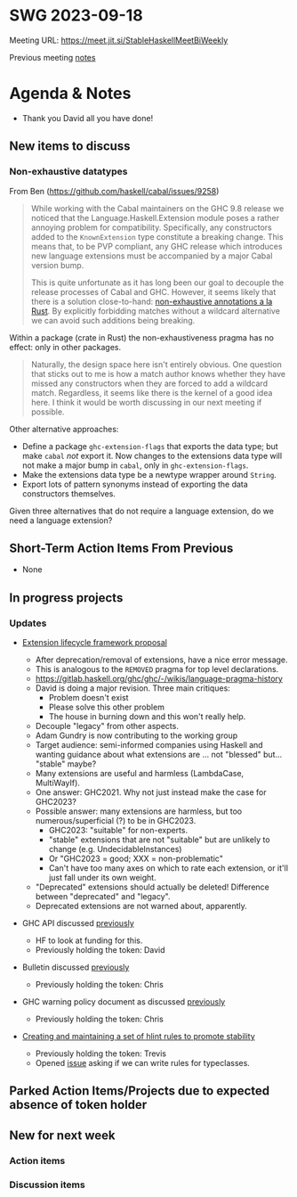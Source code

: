 SWG 2023-09-18
==============

Meeting URL: https://meet.jit.si/StableHaskellMeetBiWeekly

Previous meeting [notes](https://github.com/haskellfoundation/stability/blob/main/meetings/2023-09-04.md)

# Agenda & Notes

- Thank you David all you have done!

## New items to discuss

### Non-exhaustive datatypes

From Ben (https://github.com/haskell/cabal/issues/9258)

> While working with the Cabal maintainers on the GHC 9.8 release we
> noticed that the Language.Haskell.Extension module poses a rather
> annoying problem for compatibility. Specifically, any constructors added
> to the `KnownExtension` type constitute a breaking change. This means
> that, to be PVP compliant, any GHC release which introduces new language
> extensions must be accompanied by a major Cabal version bump.
>
> This is quite unfortunate as it has long been our goal to decouple the
> release processes of Cabal and GHC. However, it seems likely that there
> is a solution close-to-hand: [non-exhaustive annotations a la Rust](https://doc.rust-lang.org/reference/attributes/type_system.html#the-non_exhaustive-attribute).
> By explicitly forbidding matches without a wildcard alternative we can
> avoid such additions being breaking.

Within a package (crate in Rust) the non-exhaustiveness pragma has no effect: only in other packages.

> Naturally, the design space here isn't entirely obvious. One question
> that sticks out to me is how a match author knows whether they have
> missed any constructors when they are forced to add a wildcard match.
> Regardless, it seems like there is the kernel of a good idea here. I
> think it would be worth discussing in our next meeting if possible.

Other alternative approaches:
* Define a package `ghc-extension-flags` that exports the data type; but make `cabal` *not* export it.  Now changes to the extensions data type will not make a major bump in `cabal`, only in `ghc-extension-flags`.
* Make the extensions data type be a newtype wrapper around `String`.
* Export lots of pattern synonyms instead of exporting the data constructors themselves.

Given three alternatives that do not require a language extension, do we need a language extension?



## Short-Term Action Items From Previous
- None

## In progress projects
### Updates

  - [Extension lifecycle framework proposal](https://github.com/ghc-proposals/ghc-proposals/pull/601)
    - After deprecation/removal of extensions, have a nice error message.
    - This is analogous to the `REMOVED` pragma for top level declarations.
    - https://gitlab.haskell.org/ghc/ghc/-/wikis/language-pragma-history
    - David is doing a major revision.  Three main critiques:
        - Problem doesn't exist
        - Please solve this other problem
        - The house in burning down and this won't really help.
    - Decouple "legacy" from other aspects.
    - Adam Gundry is now contributing to the working group
    - Target audience: semi-informed companies using Haskell and wanting guidance about what extensions are ... not "blessed" but... "stable" maybe?
    - Many extensions are useful and harmless (LambdaCase, MultiWayIf).
    - One answer: GHC2021.  Why not just instead make the case for GHC2023?
    - Possible answer: many extensions are harmless, but too numerous/superficial (?) to be in GHC2023.
        - GHC2023: "suitable" for non-experts.
        - "stable" extensions that are not "suitable" but are unlikely to change (e.g. UndecidableInstances)
        - Or "GHC2023 = good; XXX = non-problematic"
        - Can't have too many axes on which to rate each extension, or it'll just fall under its own weight.
    - "Deprecated" extensions should actually be deleted!   Difference between "deprecated" and "legacy".
    - Deprecated extensions are not warned about, apparently.

  - GHC API discussed [previously](https://github.com/haskellfoundation/stability/blob/main/meetings/2022-10-17.md)
    - HF to look at funding for this.
    - Previously holding the token: David

  - Bulletin discussed [previously](https://github.com/haskellfoundation/stability/blob/main/meetings/2022-10-17.md)
    - Previously holding the token: Chris

  - GHC warning policy document as discussed [previously](https://github.com/haskellfoundation/stability/blob/main/meetings/2022-05-30.md)
    - Previously holding the token: Chris

  - [Creating and maintaining a set of hlint rules to promote stability](https://github.com/haskellfoundation/stability/pull/14)
    - Previously holding the token: Trevis
    - Opened [issue](https://github.com/ndmitchell/hlint/issues/1440) asking if we can write rules for typeclasses.

## Parked Action Items/Projects due to expected absence of token holder

## New for next week
### Action items

### Discussion items
